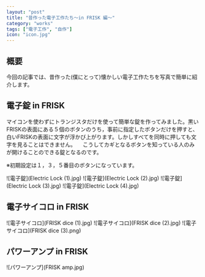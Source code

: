 ```yaml
---
layout: "post"
title: "昔作った電子工作たち～in FRISK 編～"
category: "works"
tags: ["電子工作", "自作"]
icon: "icon.jpg"
---
```


## 概要

今回の記事では、昔作った(僕にとって)懐かしい電子工作たちを写真で簡単に紹介します。
<!--more-->

## 電子錠 in FRISK

マイコンを使わずにトランジスタだけを使って簡単な錠を作ってみました。黒いFRISKの表面にある５個のボタンのうち，事前に指定したボタンだけを押すと、白いFRISKの表面に文字が浮かび上がります。しかしすべてを同時に押しても文字を見ることはできません。
　こうしてカギとなるボタンを知っている人のみが開けることのできる錠となるのです。

※初期設定は１，３，５番目のボタンになっています。

![電子錠](Electric Lock (1).jpg)
![電子錠](Electric Lock (2).jpg)
![電子錠](Electric Lock (3).jpg)
![電子錠](Electric Lock (4).jpg)

## 電子サイコロ in FRISK

![電子サイコロ](FRISK dice (1).jpg)
![電子サイコロ](FRISK dice (2).jpg)
![電子サイコロ](FRISK dice (3).png)

## パワーアンプ in FRISK

![パワーアンプ](FRISK amp.jpg)

